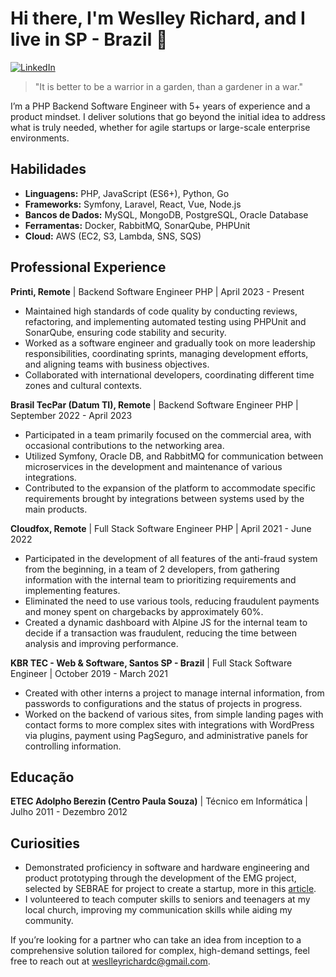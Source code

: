 # Hi there, I'm Weslley Richard, and I live in SP - Brazil 👋

[![LinkedIn](https://img.shields.io/badge/linkedin%20-%230077B5.svg?&style=for-the-badge&logo=linkedin&logoColor=white)](https://www.linkedin.com/in/weslleyrichardc)
  
> "It is better to be a warrior in a garden, than a gardener in a war." 

I’m a PHP Backend Software Engineer with 5+ years of experience and a product mindset. I deliver solutions that go beyond the initial idea to address what is truly needed, whether for agile startups or large-scale enterprise environments.

## Habilidades

- **Linguagens:** PHP, JavaScript (ES6+), Python, Go
- **Frameworks:** Symfony, Laravel, React, Vue, Node.js
- **Bancos de Dados:** MySQL, MongoDB, PostgreSQL, Oracle Database
- **Ferramentas:** Docker, RabbitMQ, SonarQube, PHPUnit
- **Cloud:** AWS (EC2, S3, Lambda, SNS, SQS)

## Professional Experience

**Printi, Remote** | Backend Software Engineer PHP | April 2023 - Present
* Maintained high standards of code quality by conducting reviews, refactoring, and implementing automated testing using PHPUnit and SonarQube, ensuring code stability and security.
* Worked as a software engineer and gradually took on more leadership responsibilities, coordinating sprints, managing development efforts, and aligning teams with business objectives.
* Collaborated with international developers, coordinating different time zones and cultural contexts.

**Brasil TecPar (Datum TI), Remote** | Backend Software Engineer PHP | September 2022 - April 2023
* Participated in a team primarily focused on the commercial area, with occasional contributions to the networking area.
* Utilized Symfony, Oracle DB, and RabbitMQ for communication between microservices in the development and maintenance of various integrations.
* Contributed to the expansion of the platform to accommodate specific requirements brought by integrations between systems used by the main products.

**Cloudfox, Remote** | Full Stack Software Engineer PHP | April 2021 - June 2022
* Participated in the development of all features of the anti-fraud system from the beginning, in a team of 2 developers, from gathering information with the internal team to prioritizing requirements and implementing features.
* Eliminated the need to use various tools, reducing fraudulent payments and money spent on chargebacks by approximately 60%.
* Created a dynamic dashboard with Alpine JS for the internal team to decide if a transaction was fraudulent, reducing the time between analysis and improving performance.

**KBR TEC - Web & Software, Santos SP - Brazil** | Full Stack Software Engineer | October 2019 - March 2021
* Created with other interns a project to manage internal information, from passwords to configurations and the status of projects in progress.
* Worked on the backend of various sites, from simple landing pages with contact forms to more complex sites with integrations with WordPress via plugins, payment using PagSeguro, and administrative panels for controlling information.

## Educação

**ETEC Adolpho Berezin (Centro Paula Souza)** | Técnico em Informática | Julho 2011 - Dezembro 2012

## Curiosities

* Demonstrated proficiency in software and hardware engineering and product prototyping through the development of the EMG project, selected by SEBRAE for project to create a startup, more in this [article](https://noticias.unisanta.br/ciencia-tecnologia/startups-de-alunos-da-unisanta-sao-selecionadas-para-participar-de-projeto-do-sebrae).
* I volunteered to teach computer skills to seniors and teenagers at my local church, improving my communication skills while aiding my community.

If you’re looking for a partner who can take an idea from inception to a comprehensive solution tailored for complex, high-demand settings, feel free to reach out at [weslleyrichardc@gmail.com](mailto:weslleyrichardc@gmail.com).
